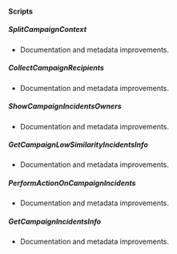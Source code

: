 
#### Scripts
##### SplitCampaignContext
- Documentation and metadata improvements.
##### CollectCampaignRecipients
- Documentation and metadata improvements.
##### ShowCampaignIncidentsOwners
- Documentation and metadata improvements.
##### GetCampaignLowSimilarityIncidentsInfo
- Documentation and metadata improvements.
##### PerformActionOnCampaignIncidents
- Documentation and metadata improvements.
##### GetCampaignIncidentsInfo
- Documentation and metadata improvements.
